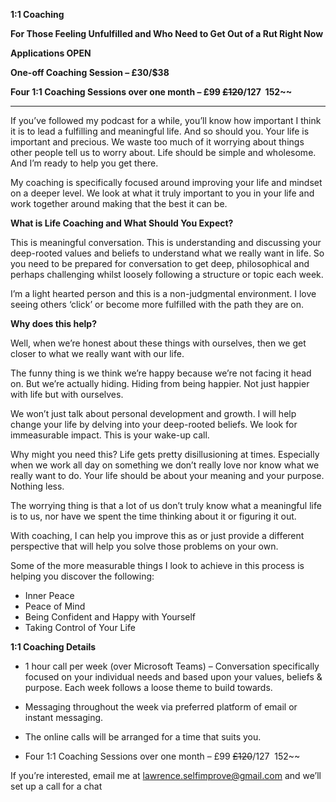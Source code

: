**1:1 Coaching**

**For Those Feeling Unfulfilled and Who Need to Get Out of a Rut Right Now**

**Applications OPEN**

**One-off Coaching Session – £30/$38**

**Four 1:1 Coaching Sessions over one month – £99 ~~£120~~/$127 ~~$152~~**

***

If you’ve followed my podcast for a while, you’ll know how important I think it is to lead a fulfilling and meaningful
life. And so should you. Your life is important and precious. We waste too much of it worrying about things other people
tell us to worry about. Life should be simple and wholesome. And I’m ready to help you get there.

My coaching is specifically focused around improving your life and mindset on a deeper level. We look at what it truly
important to you in your life and work together around making that the best it can be.

**What is Life Coaching and What Should You Expect?**

This is meaningful conversation. This is understanding and discussing your deep-rooted values and beliefs to understand
what we really want in life. So you need to be prepared for conversation to get deep, philosophical and perhaps
challenging whilst loosely following a structure or topic each week.

I’m a light hearted person and this is a non-judgmental environment. I love seeing others ‘click’ or become more
fulfilled with the path they are on.

**Why does this help?**

Well, when we’re honest about these things with ourselves, then we get closer to what we really want with our life.

The funny thing is we think we’re happy because we’re not facing it head on. But we’re actually hiding. Hiding from
being happier. Not just happier with life but with ourselves.

We won’t just talk about personal development and growth. I will help change your life by delving into your deep-rooted
beliefs. We look for immeasurable impact. This is your wake-up call.

Why might you need this? Life gets pretty disillusioning at times. Especially when we work all day on something we don’t
really love nor know what we really want to do. Your life should be about your meaning and your purpose. Nothing less.

The worrying thing is that a lot of us don’t truly know what a meaningful life is to us, nor have we spent the time
thinking about it or figuring it out.

With coaching, I can help you improve this as or just provide a different perspective that will help you solve those
problems on your own.

Some of the more measurable things I look to achieve in this process is helping you discover the following:

- Inner Peace
- Peace of Mind
- Being Confident and Happy with Yourself
- Taking Control of Your Life

**1:1 Coaching Details**

- 1 hour call per week (over Microsoft Teams) – Conversation specifically focused on your individual needs and based
  upon
  your values, beliefs & purpose. Each week follows a loose theme to build towards.

- Messaging throughout the week via preferred platform of email or instant messaging.

- The online calls will be arranged for a time that suits you.

- Four 1:1 Coaching Sessions over one month – £99 ~~£120~~/$127 ~~$152~~

If you’re interested, email me at [lawrence.selfimprove@gmail.com](lawrence.selfimprove@gmail.com) and we’ll set up a
call for a chat
